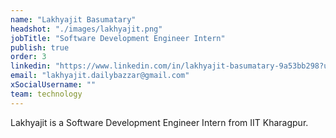 ```yaml
---
name: "Lakhyajit Basumatary"
headshot: "./images/lakhyajit.png"
jobTitle: "Software Development Engineer Intern"
publish: true
order: 3
linkedin: "https://www.linkedin.com/in/lakhyajit-basumatary-9a53bb298?utm_source=share&utm_campaign=share_via&utm_content=profile&utm_medium=android_app"
email: "lakhyajit.dailybazzar@gmail.com"
xSocialUsername: ""
team: technology
---
```


Lakhyajit is a Software Development Engineer Intern from IIT Kharagpur. 